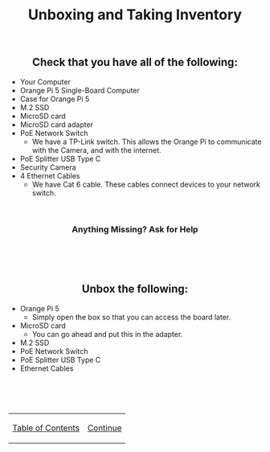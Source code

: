 <h1 align=center>Unboxing and Taking Inventory</h1>

<br>

<h2 align=center>Check that you have all of the following:</h2>

- Your Computer
- Orange Pi 5 Single-Board Computer
- Case for Orange Pi 5
- M.2 SSD
- MicroSD card
- MicroSD card adapter
- PoE Network Switch
    - We have a TP-Link switch. This allows the Orange Pi to communicate with the Camera, and with the internet.
- PoE Splitter USB Type C
- Security Camera
- 4 Ethernet Cables
    - We have Cat 6 cable. These cables connect devices to your network switch.

<br>

<h3 align=center>Anything Missing? Ask for Help</h3>

<br><br><br>

<h2 align=center>Unbox the following:</h2>

- Orange Pi 5
    - Simply open the box so that you can access the board later.
- MicroSD card
    - You can go ahead and put this in the adapter.
- M.2 SSD
- PoE Network Switch
- PoE Splitter USB Type C
- Ethernet Cables

<br><br><br>

<table align=center>
    <tr>
        </td>
        <td>

[Table of Contents](/README.md)
        </td>
        <td>
[Continue](/instructions/day-1/os-install.md)
        </td>
    </tr>
</table>
